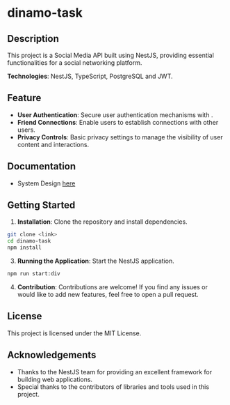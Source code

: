 # dinamo-task

## Description

This project is a Social Media API built using NestJS, providing essential functionalities for a social networking platform.

**Technologies**: NestJS, TypeScript, PostgreSQL and JWT.

## Feature

- **User Authentication**: Secure user authentication mechanisms with .
- **Friend Connections**: Enable users to establish connections with other users.
- **Privacy Controls**: Basic privacy settings to manage the visibility of user content and interactions.

## Documentation

- System Design [here](https://docs.google.com/document/d/1i_loEyJ8e4tEm-UEDrStU316-Uq0X4vVgKRpGql2EsQ/edit?usp=sharing)

## Getting Started

1. **Installation**: Clone the repository and install dependencies.

```bash
git clone <link>
cd dinamo-task
npm install
```

3. **Running the Application**: Start the NestJS application.

```bash
npm run start:div
```

4. **Contribution**: Contributions are welcome! If you find any issues or would like to add new features, feel free to open a pull request.

## License

This project is licensed under the MIT License.

## Acknowledgements

- Thanks to the NestJS team for providing an excellent framework for building web applications.
- Special thanks to the contributors of libraries and tools used in this project.
